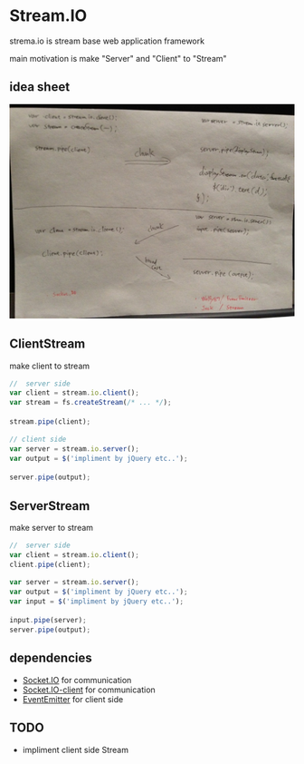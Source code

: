 # Stream.IO

strema.io is stream base web application framework

main motivation is make "Server" and "Client" to "Stream"


## idea sheet

![Sream.IO](https://github.com/Jxck/stream.io/raw/master/image/stream.io.jpg-large)


## ClientStream

make client to stream

``` javascript
//  server side
var client = stream.io.client();
var stream = fs.createStream(/* ... */);

stream.pipe(client);
```

``` javascript
// client side
var server = stream.io.server();
var output = $('impliment by jQuery etc..');

server.pipe(output);
```


## ServerStream

make server to stream

``` javascript
//  server side
var client = stream.io.client();
client.pipe(client);
```

``` javascript
var server = stream.io.server();
var output = $('impliment by jQuery etc..');
var input = $('impliment by jQuery etc..');

input.pipe(server);
server.pipe(output);
```


## dependencies

* [Socket.IO](http://github.com/learnboost/socket.io) for communication
* [Socket.IO-client](http://github.com/learnboost/socket.io-client) for communication
* [EventEmitter](https://github.com/Wolfy87/EventEmitter) for client side


## TODO

* impliment client side Stream

